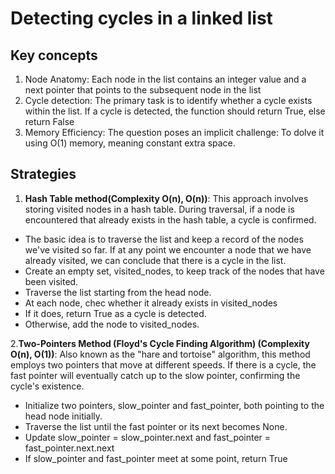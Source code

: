 # Detecting cycles in a linked list

## Key concepts

1. Node Anatomy: Each node in the list contains an integer value and a next pointer that points to the subsequent node in the list
2. Cycle detection: The primary task is to identify whether a cycle exists within the list. If a cycle is detected, the function should return True, else return False
3. Memory Efficiency: The question poses an implicit challenge: To dolve it using O(1) memory, meaning constant extra space.

## Strategies

1. **Hash Table method(Complexity O(n), O(n))**: This approach involves storing visited nodes in a hash table. During traversal, if a node is encountered that already exists in the hash table, a cycle is confirmed.

- The basic idea is to traverse the list and keep a record of the nodes we've visited so far. If at any point we encounter a node that we have already visited, we can conclude that there is a cycle in the list.
- Create an empty set, visited_nodes, to keep track of the nodes that have been visited.
- Traverse the list starting from the head node.
- At each node, chec whether it already exists in visited_nodes
- If it does, return True as a cycle is detected.
- Otherwise, add the node to visited_nodes.

2.**Two-Pointers Method (Floyd's Cycle Finding Algorithm) (Complexity O(n), O(1))**: Also known as the "hare and tortoise" algorithm, this method employs two pointers that move at different speeds. If there is a cycle, the fast pointer will eventually catch up to the slow pointer, confirming the cycle's existence.

- Initialize two pointers, slow_pointer and fast_pointer, both pointing to the head node initially.
- Traverse the list until the fast pointer or its next becomes None.
- Update slow_pointer = slow_pointer.next and fast_pointer = fast_pointer.next.next
- If slow_pointer and fast_pointer meet at some point, return True
